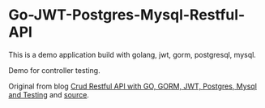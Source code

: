 # Go-JWT-Postgres-Mysql-Restful-API
This is a demo application build with golang, jwt, gorm, postgresql, mysql.

Demo for controller testing.

Original from blog [Crud Restful API with GO, GORM, JWT, Postgres, Mysql and Testing](https://medium.com/@victorsteven/crud-restful-api-with-go-gorm-jwt-postgres-mysql-and-testing-460a85ab7121)
and [source](https://github.com/victorsteven/Go-JWT-Postgres-Mysql-Restful-API).
